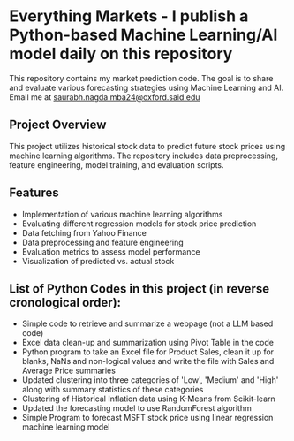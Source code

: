 # Everything Markets - I publish a Python-based Machine Learning/AI model daily on this repository

This repository contains my market prediction code. The goal is to share and evaluate various forecasting strategies using Machine Learning and AI.
Email me at saurabh.nagda.mba24@oxford.said.edu 

## Project Overview

This project utilizes historical stock data to predict future stock prices using machine learning algorithms. The repository includes data preprocessing, feature engineering, model training, and evaluation scripts.

## Features 
- Implementation of various machine learning algorithms
- Evaluating different regression models for stock price prediction
- Data fetching from Yahoo Finance
- Data preprocessing and feature engineering
- Evaluation metrics to assess model performance
- Visualization of predicted vs. actual stock

## List of Python Codes in this project (in reverse cronological order):
- Simple code to retrieve and summarize a webpage (not a LLM based code)
- Excel data clean-up and summarization using Pivot Table in the code
- Python program to take an Excel file for Product Sales, clean it up for blanks, NaNs and non-logical values and write the file with Sales and Average Price summaries
- Updated clustering into three categories of 'Low', 'Medium' and 'High' along with summary statistics of these categories
- Clustering of Historical Inflation data using K-Means from Scikit-learn
- Updated the forecasting model to use RandomForest algorithm
- Simple Program to forecast MSFT stock price using linear regression machine learning model
